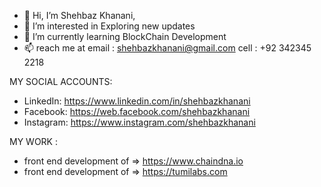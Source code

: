 - 👋 Hi, I’m Shehbaz Khanani,
- 👀 I’m interested in Exploring new updates
- 🌱 I’m currently learning BlockChain Development
- 📫 reach me at email : shehbazkhanani@gmail.com cell : +92 342345 2218

MY SOCIAL ACCOUNTS:
- LinkedIn: https://www.linkedin.com/in/shehbazkhanani
- Facebook: https://web.facebook.com/shehbazkhanani
- Instagram: https://www.instagram.com/shehbazkhanani

MY WORK :

- front end development of => https://www.chaindna.io
- front end development of => https://tumilabs.com




<!---
shehbazkhanani/shehbazkhanani is a ✨ special ✨ repository because its `README.md` (this file) appears on your GitHub profile.
You can click the Preview link to take a look at your changes.
--->
